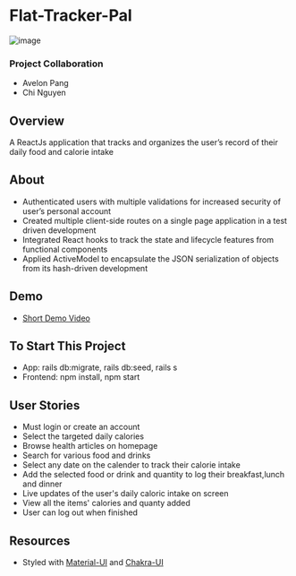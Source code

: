 # Flat-Tracker-Pal 
![image](https://user-images.githubusercontent.com/62185859/112554913-35f7ae00-8d95-11eb-82ab-9317fb9cce19.png)


### Project Collaboration
- Avelon Pang
- Chi Nguyen

## Overview
A ReactJs application that tracks and organizes the user’s record of their daily food and calorie intake

## About
- Authenticated users with multiple validations for increased security of user’s personal account 
- Created multiple client-side routes on a single page application in a test driven development 
- Integrated React hooks to track the state and lifecycle features from functional components
- Applied ActiveModel to encapsulate the JSON serialization of objects from its hash-driven development 	

## Demo

- [Short Demo Video](https://www.youtube.com/watch?v=c-k0zrYA-Oo)

## To Start This Project
- App: rails db:migrate, rails db:seed, rails s
- Frontend: npm install, npm start

## User Stories
- Must login or create an account
- Select the targeted daily calories
- Browse health articles on homepage 
- Search for various food and drinks 
- Select any date on the calender to track their calorie intake
- Add the selected food or drink and quantity to log their breakfast,lunch and dinner
- Live updates of the user's daily caloric intake on screen
- View all the items' calories and quanty added 
- User can log out when finished 


## Resources
- Styled with [Material-UI](https://material-ui.com/) and [Chakra-UI](https://chakra-ui.com/)



